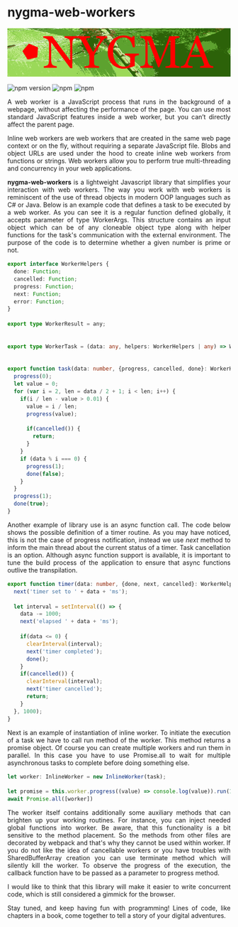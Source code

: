 # nygma-web-workers

<p align="center">
  <img src="https://raw.githubusercontent.com/oleksii-shepel/angular-inline-worker/master/projects/nygma/web-workers/emblem.png" alt="nygma" width="600"/>
</p>
  
  ![npm version](https://badge.fury.io/js/nygma-web-workers.svg)
  ![npm](https://img.shields.io/npm/dt/nygma-web-workers.svg)
  ![npm](https://img.shields.io/npm/l/nygma-web-workers.svg)

<p align="justify">
A web worker is a JavaScript process that runs in the background of a webpage, without affecting the performance of the page. You can use most standard JavaScript features inside a web worker, but you can’t directly affect the parent page.
</p>

<p align="justify">
Inline web workers are web workers that are created in the same web page context or on the fly, without requiring a separate JavaScript file. Blobs and object URLs are used under the hood to create inline web workers from functions or strings. Web workers allow you to perform true multi-threading and concurrency in your web applications.
</p>

<p align="justify">
<b>nygma-web-workers</b> is a lightweight Javascript library that simplifies your interaction with web workers. The way you work with web workers is reminiscent of the use of thread objects in modern OOP languages such as C# or Java. Below is an example code that defines a task to be executed by a web worker. As you can see it is a regular function defined globally, it accepts parameter of type WorkerArgs. This structure contains an input object which can be of any cloneable object type along with helper functions for the task's communication with the external environment. The purpose of the code is to determine whether a given number is prime or not.
</p>

```typescript
export interface WorkerHelpers {
  done: Function;
  cancelled: Function;
  progress: Function;
  next: Function;
  error: Function;
}

export type WorkerResult = any;


export type WorkerTask = (data: any, helpers: WorkerHelpers | any) => WorkerResult | Promise<WorkerResult>;


export function task(data: number, {progress, cancelled, done}: WorkerHelpers) {
  progress(0);
  let value = 0;
  for (var i = 2, len = data / 2 + 1; i < len; i++) {
    if(i / len - value > 0.01) {
      value = i / len;
      progress(value);

      if(cancelled()) {
        return;
      }
    }
    if (data % i === 0) {
      progress(1);
      done(false);
    }
  }
  progress(1);
  done(true);
}
```
<p align="justify">
Another example of library use is an async function call. The code below shows the possible definition of a timer routine. As you may have noticed, this is not the case of progress notification, instead we use <i>next</i> method to inform the main thread about the current status of a timer. Task cancellation is an option. Although async function support is available, it is important to tune the build process of the application to ensure that async functions outlive the transpilation.
</p>

```typescript
export function timer(data: number, {done, next, cancelled}: WorkerHelpers) {
  next('timer set to ' + data + 'ms');

  let interval = setInterval(() => {
    data -= 1000;
    next('elapsed ' + data + 'ms');

    if(data <= 0) {
      clearInterval(interval);
      next('timer completed');
      done();
    }
    if(cancelled()) {
      clearInterval(interval);
      next('timer cancelled');
      return;
    }
  }, 1000);
}
```

<p align="justify">
Next is an example of instantiation of inline worker. To initiate the execution of a task we have to call run method of the worker. This method returns a promise object. Of course you can create multiple workers and run them in parallel. In this case you have to use Promise.all to wait for multiple asynchronous tasks to complete before doing something else.
</p>

```typescript
let worker: InlineWorker = new InlineWorker(task);

let promise = this.worker.progress((value) => console.log(value)).run(1234567890);
await Promise.all([worker])
```
<p align="justify">
The worker itself contains additionally some auxiliary methods that can brighten up your working routines. For instance, you can inject needed global functions into worker. Be aware, that this functionality is a bit sensitive to the method placement. So the methods from other files are decorated by webpack and that's why they cannot be used within worker. If you do not like the idea of cancellable workers or you have troubles with SharedBufferArray creation you can use terminate method which will silently kill the worker. To observe the progress of the execution, the callback function have to be passed as a parameter to progress method. 
</p>

<p align="justify">
I would like to think that this library will make it easier to write concurrent code, which is still considered a gimmick for the browser.
</p>

<p align="justify">
Stay tuned, and keep having fun with programming! Lines of code, like chapters in a book, come together to tell a story of your digital adventures.
</p>
